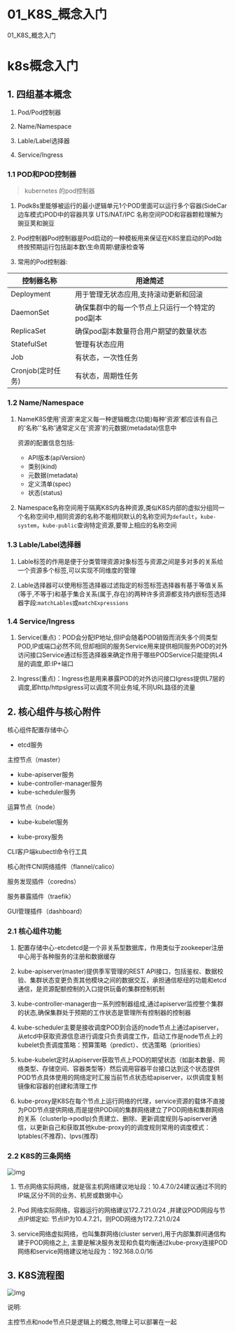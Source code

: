# 01_K8S_概念入门


01_K8S_概念入门
<!--more-->

# k8s概念入门


## 1. 四组基本概念

1. Pod/Pod控制器

2. Name/Namespace

3. Lable/Label选择器

4. Service/Ingress

###  1.1 POD和POD控制器

> kubernetes 的pod控制器

1. Podk8s里能够被运行的最小逻辑单元1个POD里面可以运行多个容器(SideCar 边车模式)POD中的容器共享 UTS/NAT/IPC 名称空间POD和容器颗粒理解为豌豆荚和豌豆

2. Pod控制器Pod控制器是Pod启动的一种模板用来保证在K8S里启动的Pod始终按预期运行包括副本数\生命周期\健康检查等

3. 常用的Pod控制器:

| 控制器名称        | 用途简述                                        |
| ----------------- | ----------------------------------------------- |
| Deployment        | 用于管理无状态应用,支持滚动更新和回滚           |
| DaemonSet         | 确保集群中的每一个节点上只运行一个特定的pod副本 |
| ReplicaSet        | 确保pod副本数量符合用户期望的数量状态           |
| StatefulSet       | 管理有状态应用                                  |
| Job               | 有状态，一次性任务                              |
| Cronjob(定时任务) | 有状态，周期性任务                              |

###  1.2 Name/Namespace

1. NameK8S使用'资源'来定义每一种逻辑概念(功能)每种'资源'都应该有自己的'名称''名称'通常定义在'资源'的元数据(metadata)信息中

   资源的配置信息包括:

   - API版本(apiVersion)
   - 类别(kind)
   - 元数据(metadata)
   - 定义清单(spec)
   - 状态(status)

2. Namespace名称空间用于隔离K8S内各种资源,类似K8S内部的虚拟分组同一个名称空间中,相同资源的名称不能相同默认的名称空间为`﻿default`﻿，`﻿kube-system﻿`，`﻿kube-public`﻿查询特定资源,要带上相应的名称空间

###  1.3 Lable/Label选择器

1. Lable标签的作用是便于分类管理资源对象标签与资源之间是多对多的关系给一个资源多个标签,可以实现不同维度的管理

2. Lable选择器可以使用标签选择器过滤指定的标签标签选择器有基于等值关系(等于,不等于)和基于集合关系(属于,存在)的两种许多资源都支持内嵌标签选择器字段:﻿`matchLables﻿`或﻿`matchExpressions﻿`

###  1.4 Service/Ingress

1. Service(重点)：POD会分配IP地址,但IP会随着POD销毁而消失多个同类型POD,IP或端口必然不同,但却相同的服务Service用来提供相同服务POD的对外访问接口Service通过标签选择器来确定作用于哪些PODService只能提供L4层的调度,即:IP+端口

2. Ingress(重点)：Ingress也是用来暴露POD的对外访问接口Igress提供L7层的调度,即http/httpsIgress可以调度不同业务域,不同URL路径的流量

## 2. 核心组件与核心附件

核心组件配置存储中心

- etcd服务

主控节点（master）

- kube-apiserver服务
- kube-controller-manager服务
- kube-scheduler服务

运算节点（node）

- kube-kubelet服务

- kube-proxy服务

CLI客户端kubectl命令行工具

核心附件CNI网络插件（flannel/calico）

服务发现插件（coredns）

服务暴露插件（traefik）

GUI管理插件（dashboard）

###  2.1 核心组件功能

1. 配置存储中心-etcdetcd是一个非关系型数据库，作用类似于zookeeper注册中心用于各种服务的注册和数据缓存

2. kube-apiserver(master)提供季军管理的REST API接口，包括鉴权、数据校验、集群状态变更负责其他模块之间的数据交互，承担通信枢纽的功能和etcd通信，是资源配额控制的入口提供玩备的集群控制机制

3. kube-controller-manager由一系列控制器组成,通过apiserver监控整个集群的状态,确保集群处于预期的工作状态是管理所有控制器的控制器

4. kube-scheduler主要是接收调度POD到合适的node节点上通过apiserver，从etcd中获取资源信息进行调度只负责调度工作，启动工作是node节点上的kubelet负责调度策略：预算策略（predict）、优选策略（priorities）

5. kube-kubelet定时从apiserver获取节点上POD的期望状态（如副本数量、网络类型、存储空间、容器类型等）然后调用容器平台接口达到这个状态提供POD节点具体使用的网络定时汇报当前节点状态给apiserver，以供调度复制镜像和容器的创建和清理工作

6. kube-proxy是K8S在每个节点上运行网络的代理，service资源的载体不直接为POD节点提供网络,而是提供POD间的集群网络建立了POD网络和集群网络的关系（clusterIp->podIp)负责建立、删除、更新调度规则与apiserver通信，以更新自己和获取其他kube-proxy的的调度规则常用的调度模式：Iptables(不推荐)、Ipvs(推荐)

###  2.2 K8S的三条网络

![img](https://jyd01.oss-cn-beijing.aliyuncs.com/uPic/1610091667294-c229f4bb-88ed-480d-b865-49ffad828651.png)

1. 节点网络实际网络，就是宿主机网络建议地址段：﻿10.4.7.0/24﻿建议通过不同的IP端,区分不同的业务、机房或数据中心

2. Pod 网络实际网络，容器运行的网络建议﻿172.7.21.0/24﻿ ,并建议POD网段与节点IP绑定如: 节点IP为﻿10.4.7.21﻿，则POD网络为﻿172.7.21.0/24﻿

3. service网络虚拟网络，也叫集群网络(cluster server),用于内部集群间通信构建于POD网络之上, 主要是解决服务发现和负载均衡通过kube-proxy连接POD网络和service网络建议地址段为：﻿192.168.0.0/16﻿



##  3. K8S流程图

![img](https://jyd01.oss-cn-beijing.aliyuncs.com/uPic/1610091667301-c91e26c5-de30-46f2-ba82-be8e19f34bf6.png)

说明:

主控节点和node节点只是逻辑上的概念,物理上可以部署在一起
